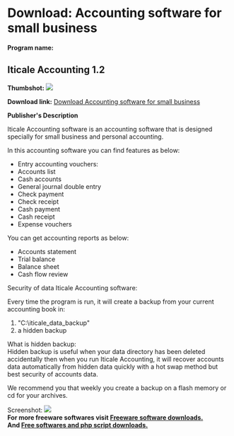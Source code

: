 # Download: Accounting software for small business

**Program name:**

## Iticale Accounting 1.2

  
**Thumbshot:** ![](http://www.freewarefiles.com/screenshot/iticaleaccnt12_md.jpg)   
  
**Download link:** [Download Accounting software for small business](http://freesoftwares.boysofts.com/Iticale-Accounting_program_47209.html)  
  


**Publisher's Description**  
  


Iticale Accounting software is an accounting software that is designed specially for small business and personal accounting. 

In this accounting software you can find features as below:

  * Entry accounting vouchers: 
  * Accounts list 
  * Cash accounts 
  * General journal double entry 
  * Check payment 
  * Check receipt 
  * Cash payment 
  * Cash receipt 
  * Expense vouchers 

You can get accounting reports as below:

  * Accounts statement 
  * Trial balance 
  * Balance sheet 
  * Cash flow review 

Security of data Iticale Accounting software:

Every time the program is run, it will create a backup from your current accounting book in: 

  1. "C:\iticale_data_backup" 
  2. a hidden backup 

What is hidden backup:  
Hidden backup is useful when your data directory has been deleted accidentally then when you run Iticale Accounting, it will recover accounts data automatically from hidden data quickly with a hot swap method but best security of accounts data.

We recommend you that weekly you create a backup on a flash memory or cd for your archives. 

  
  
Screenshot: ![](http://www.freewarefiles.com/screenshot/iticaleaccnt12.jpg)   
**For more freeware softwares visit [Freeware software downloads.](http://freesoftwares.boysofts.com/)**   
**And [Free softwares and php script downloads.](http://www.boysofts.com/)**
